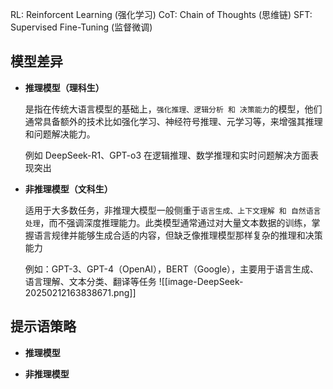 
RL: Reinforcent Learning (强化学习)
CoT: Chain of Thoughts (思维链)
SFT: Supervised Fine-Tuning (监督微调)

##  模型差异

- **推理模型（理科生）**

	是指在传统大语言模型的基础上，`强化推理、逻辑分析 和 决策能力`的模型，他们通常具备额外的技术比如强化学习、神经符号推理、元学习等，来增强其推理和问题解决能力。
	
	例如 DeepSeek-R1、GPT-o3 在逻辑推理、数学推理和实时问题解决方面表现突出


-  **非推理模型（文科生）**

	适用于大多数任务，非推理大模型一般侧重于`语言生成、上下文理解 和 自然语言处理`，而不强调深度推理能力。此类模型通常通过对大量文本数据的训练，掌握语言规律并能够生成合适的内容，但缺乏像推理模型那样复杂的推理和决策能力
	
	例如：GPT-3、GPT-4（OpenAI），BERT（Google），主要用于语言生成、语言理解、文本分类、翻译等任务
	![[image-DeepSeek-20250212163838671.png]]


## 提示语策略


-  **推理模型**




-  **非推理模型**